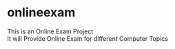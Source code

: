 # onlineexam
This is an Online Exam Project<br>
It will Provide Online Exam for different Computer Topics
